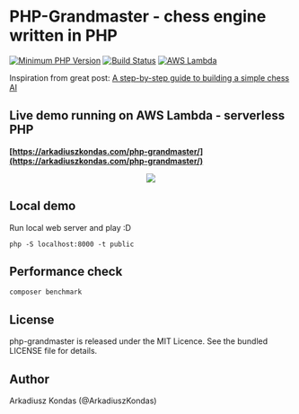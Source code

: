 # PHP-Grandmaster - chess engine written in PHP

[![Minimum PHP Version](https://img.shields.io/badge/php-%3E%3D%207.2-8892BF.svg)](https://php.net/)
[![Build Status](https://travis-ci.org/akondas/php-grandmaster.svg?branch=master)](https://travis-ci.org/akondas/php-grandmaster)
[![AWS Lambda](https://img.shields.io/badge/AWS%20Lambda-deployed-green.svg)](https://arkadiuszkondas.com/php-grandmaster/)

Inspiration from great post: [A step-by-step guide to building a simple chess AI](https://medium.freecodecamp.org/simple-chess-ai-step-by-step-1d55a9266977)


## Live demo running on AWS Lambda - serverless PHP

**[https://arkadiuszkondas.com/php-grandmaster/](https://arkadiuszkondas.com/php-grandmaster/)**

<p align="center">
	<img src="https://github.com/akondas/php-grandmaster/raw/master/public/demo.png" />
</p>


## Local demo

Run local web server and play :D

```
php -S localhost:8000 -t public
```


## Performance check

```
composer benchmark
```


## License

php-grandmaster is released under the MIT Licence. See the bundled LICENSE file for details.


## Author

Arkadiusz Kondas (@ArkadiuszKondas)
